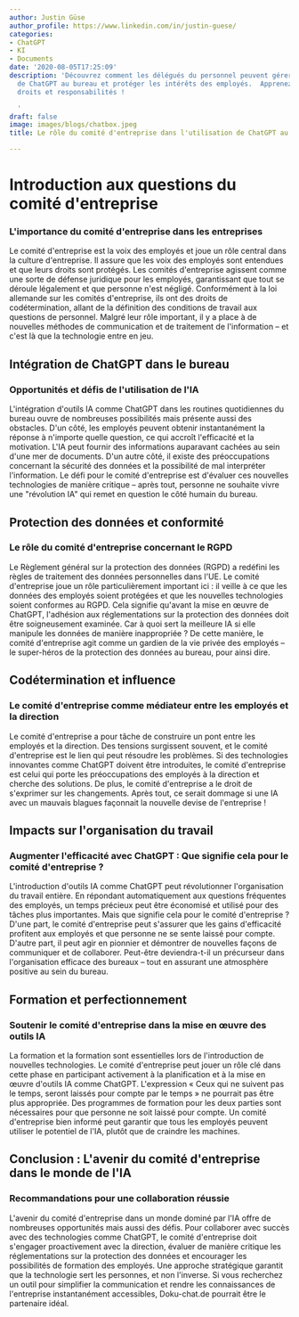 ```yaml
---
author: Justin Güse
author_profile: https://www.linkedin.com/in/justin-guese/
categories:
- ChatGPT
- KI
- Documents
date: '2020-08-05T17:25:09'
description: 'Découvrez comment les délégués du personnel peuvent gérer l''utilisation
  de ChatGPT au bureau et protéger les intérêts des employés.  Apprenez plus sur leurs
  droits et responsabilités !

  '
draft: false
image: images/blogs/chatbox.jpeg
title: Le rôle du comité d'entreprise dans l'utilisation de ChatGPT au bureau

---
```

# Introduction aux questions du comité d'entreprise

### L'importance du comité d'entreprise dans les entreprises

Le comité d'entreprise est la voix des employés et joue un rôle central dans la culture d'entreprise. Il assure que les voix des employés sont entendues et que leurs droits sont protégés. Les comités d'entreprise agissent comme une sorte de défense juridique pour les employés, garantissant que tout se déroule légalement et que personne n'est négligé.  Conformément à la loi allemande sur les comités d'entreprise, ils ont des droits de codétermination, allant de la définition des conditions de travail aux questions de personnel. Malgré leur rôle important, il y a place à de nouvelles méthodes de communication et de traitement de l'information – et c'est là que la technologie entre en jeu.


## Intégration de ChatGPT dans le bureau

### Opportunités et défis de l'utilisation de l'IA

L'intégration d'outils IA comme ChatGPT dans les routines quotidiennes du bureau ouvre de nombreuses possibilités mais présente aussi des obstacles. D'un côté, les employés peuvent obtenir instantanément la réponse à n'importe quelle question, ce qui accroît l'efficacité et la motivation. L'IA peut fournir des informations auparavant cachées au sein d'une mer de documents. D'un autre côté, il existe des préoccupations concernant la sécurité des données et la possibilité de mal interpréter l'information. Le défi pour le comité d'entreprise est d'évaluer ces nouvelles technologies de manière critique – après tout, personne ne souhaite vivre une "révolution IA" qui remet en question le côté humain du bureau.

## Protection des données et conformité

### Le rôle du comité d'entreprise concernant le RGPD

Le Règlement général sur la protection des données (RGPD) a redéfini les règles de traitement des données personnelles dans l'UE. Le comité d'entreprise joue un rôle particulièrement important ici : il veille à ce que les données des employés soient protégées et que les nouvelles technologies soient conformes au RGPD. Cela signifie qu'avant la mise en œuvre de ChatGPT, l'adhésion aux réglementations sur la protection des données doit être soigneusement examinée. Car à quoi sert la meilleure IA si elle manipule les données de manière inappropriée ? De cette manière, le comité d'entreprise agit comme un gardien de la vie privée des employés – le super-héros de la protection des données au bureau, pour ainsi dire.

## Codétermination et influence

### Le comité d'entreprise comme médiateur entre les employés et la direction

Le comité d'entreprise a pour tâche de construire un pont entre les employés et la direction. Des tensions surgissent souvent, et le comité d'entreprise est le lien qui peut résoudre les problèmes. Si des technologies innovantes comme ChatGPT doivent être introduites, le comité d'entreprise est celui qui porte les préoccupations des employés à la direction et cherche des solutions.  De plus, le comité d'entreprise a le droit de s'exprimer sur les changements. Après tout, ce serait dommage si une IA avec un mauvais blagues façonnait la nouvelle devise de l'entreprise !

## Impacts sur l'organisation du travail

### Augmenter l'efficacité avec ChatGPT : Que signifie cela pour le comité d'entreprise ?

L'introduction d'outils IA comme ChatGPT peut révolutionner l'organisation du travail entière. En répondant automatiquement aux questions fréquentes des employés, un temps précieux peut être économisé et utilisé pour des tâches plus importantes. Mais que signifie cela pour le comité d'entreprise ? D'une part, le comité d'entreprise peut s'assurer que les gains d'efficacité profitent aux employés et que personne ne se sente laissé pour compte. D'autre part, il peut agir en pionnier et démontrer de nouvelles façons de communiquer et de collaborer. Peut-être deviendra-t-il un précurseur dans l'organisation efficace des bureaux – tout en assurant une atmosphère positive au sein du bureau.

## Formation et perfectionnement

### Soutenir le comité d'entreprise dans la mise en œuvre des outils IA

La formation et la formation sont essentielles lors de l'introduction de nouvelles technologies. Le comité d'entreprise peut jouer un rôle clé dans cette phase en participant activement à la planification et à la mise en œuvre d'outils IA comme ChatGPT. L'expression « Ceux qui ne suivent pas le temps, seront laissés pour compte par le temps » ne pourrait pas être plus appropriée. Des programmes de formation pour les deux parties sont nécessaires pour que personne ne soit laissé pour compte. Un comité d'entreprise bien informé peut garantir que tous les employés peuvent utiliser le potentiel de l'IA, plutôt que de craindre les machines.

## Conclusion : L'avenir du comité d'entreprise dans le monde de l'IA

### Recommandations pour une collaboration réussie

L'avenir du comité d'entreprise dans un monde dominé par l'IA offre de nombreuses opportunités mais aussi des défis. Pour collaborer avec succès avec des technologies comme ChatGPT, le comité d'entreprise doit s'engager proactivement avec la direction, évaluer de manière critique les réglementations sur la protection des données et encourager les possibilités de formation des employés. Une approche stratégique garantit que la technologie sert les personnes, et non l'inverse. Si vous recherchez un outil pour simplifier la communication et rendre les connaissances de l'entreprise instantanément accessibles, Doku-chat.de pourrait être le partenaire idéal.
